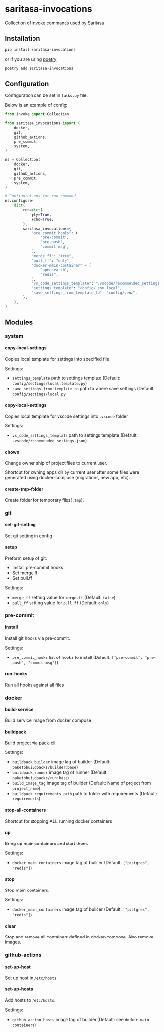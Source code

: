 # saritasa-invocations

Collection of [invoke](https://www.pyinvoke.org/) commands used by Saritasa

## Installation

```bash
pip install saritasa-invocations
```

or if you are using [poetry](https://python-poetry.org/)

```bash
poetry add saritasa-invocations
```

## Configuration

Configuration can be set in `tasks.py` file.

Below is an example of config:

```python
from invoke import Collection

from saritasa_invocations import (
    docker,
    git,
    github_actions,
    pre_commit,
    system,
)

ns = Collection(
    docker,
    git,
    github_actions,
    pre_commit,
    system,
)

# Configurations for run command
ns.configure(
    dict(
        run=dict(
            pty=True,
            echo=True,
        ),
        saritasa_invocations={
            "pre_commit_hooks": (
                "pre-commit",
                "pre-push",
                "commit-msg",
            ),
            "merge_ff": "true",
            "pull_ff": "only",
            "docker-main-container" = [
                "opensearch",
                "redis",
            ],
            "vs_code_settings_template": ".vscode/recommended_settings.json",
            "settings_template": "config/.env.local",
            "save_settings_from_template_to": "config/.env",
        },
    ),
)
```

## Modules

### system

#### copy-local-settings

Copies local template for settings into specified file

Settings:
* `settings_template` path to settings template (Default: `config/settings/local.template.py`)
* `save_settings_from_template_to` path to where save settings (Default: `config/settings/local.py`)

#### copy-local-settings

Copies local template for vscode settings into `.vscode` folder

Settings:
* `vs_code_settings_template` path to settings template (Default: `.vscode/recommended_settings.json`)

#### chown

Change owner ship of project files to current user.

Shortcut for owning apps dir by current user after some files were
generated using docker-compose (migrations, new app, etc).

#### create-tmp-folder

Create folder for temporary files(`.tmp`).

### git

#### set-git-setting

Set git setting in config

#### setup

Preform setup of git:

* Install pre-commit hooks
* Set merge.ff
* Set pull.ff

Settings:
* `merge_ff` setting value for `merge.ff` (Default: `false`)
* `pull_ff` setting value for `pull.ff` (Default: `only`)

### pre-commit

#### install

Install git hooks via pre-commit.

Settings:
* `pre_commit_hooks` list of hooks to install (Default: `["pre-commit", "pre-push", "commit-msg"]`)

#### run-hooks

Run all hooks against all files

### docker

#### build-service

Build service image from docker compose

#### buildpack

Build project via [pack-cli](https://buildpacks.io/docs/tools/pack/)

Settings:
* `buildpack_builder` image tag of builder (Default: `paketobuildpacks/builder:base`)
* `buildpack_runner` image tag of runner (Default: `paketobuildpacks/run:base`)
* `build_image_tag` image tag of builder (Default: Name of project from `project_name`)
* `buildpack_requirements_path` path to folder with requirements (Default: `requirements`)

#### stop-all-containers

Shortcut for stopping ALL running docker containers

#### up

Bring up main containers and start them.

Settings:
* `docker_main_containers` image tag of builder (Default: `["postgres", "redis"]`)

#### stop

Stop main containers.

Settings:
* `docker_main_containers` image tag of builder (Default: `["postgres", "redis"]`)

#### clear

Stop and remove all containers defined in docker-compose. Also remove images.

### github-actions

#### set-up-host

Set up host in `/etc/hosts`

#### set-up-hosts

Add hosts to `/etc/hosts`.

Settings:
* `github_action_hosts` image tag of builder (Default: see `docker-main-containers`)
